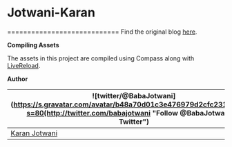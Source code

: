# Jotwani-Karan

============================
Find the original blog [here](http://jotwanikaran.blogspot.in/).


__Compiling Assets__

The assets in this project are compiled using Compass along with [LiveReload](http://livereload.com/). 


__Author__

| ![twitter/@BabaJotwani](https://s.gravatar.com/avatar/b48a70d01c3e476979d2cfc231dc88b1?s=80(http://twitter.com/babajotwani "Follow @BabaJotwani on Twitter") |
|---|
| [Karan Jotwani](http://@BabaJotwani.org) |
